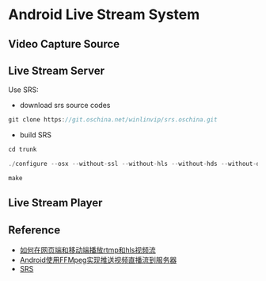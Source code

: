 # Android Live Stream System

## Video Capture Source


## Live Stream Server

Use SRS:

- download srs source codes

```java
git clone https://git.oschina.net/winlinvip/srs.oschina.git
```

- build SRS

```java
cd trunk
```

```java
./configure --osx --without-ssl --without-hls --without-hds --without-dvr --without-nginx --without-http-callback --without-http-server --without-stream-caster --without-http-api --without-ffmpeg --without-transcode --without-ingest --without-stat --without-librtmp
```

```java
make
```

## Live Stream Player


## Reference

- [如何在网页端和移动端播放rtmp和hls视频流](https://medium.com/@459631839/%E5%A6%82%E4%BD%95%E5%9C%A8%E7%BD%91%E9%A1%B5%E7%AB%AF%E5%92%8C%E7%A7%BB%E5%8A%A8%E7%AB%AF%E6%92%AD%E6%94%BErtmp%E5%92%8Chls%E8%A7%86%E9%A2%91%E6%B5%81-e651695bf980)
- [Android使用FFMpeg实现推送视频直播流到服务器](https://www.cnblogs.com/android-blogs/p/5816912.html)
- [SRS](https://github.com/ossrs/srs)